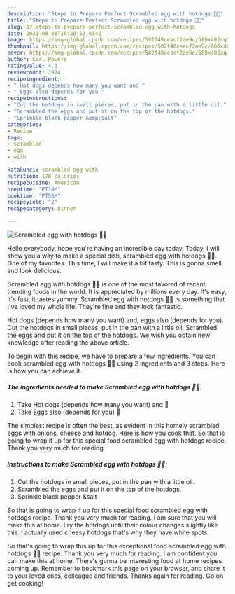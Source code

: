 ```yaml
---
description: "Steps to Prepare Perfect Scrambled egg with hotdogs 🌭🍳"
title: "Steps to Prepare Perfect Scrambled egg with hotdogs 🌭🍳"
slug: 87-steps-to-prepare-perfect-scrambled-egg-with-hotdogs
date: 2021-08-06T16:20:53.614Z
image: https://img-global.cpcdn.com/recipes/502f48ceacf2ae9c/680x482cq70/scrambled-egg-with-hotdogs-recipe-main-photo.jpg
thumbnail: https://img-global.cpcdn.com/recipes/502f48ceacf2ae9c/680x482cq70/scrambled-egg-with-hotdogs-recipe-main-photo.jpg
cover: https://img-global.cpcdn.com/recipes/502f48ceacf2ae9c/680x482cq70/scrambled-egg-with-hotdogs-recipe-main-photo.jpg
author: Carl Powers
ratingvalue: 4.1
reviewcount: 2974
recipeingredient:
- " Hot dogs depends how many you want and "
- " Eggs also depends for you "
recipeinstructions:
- "Cut the hotdogs in small pieces, put in the pan with a little oil."
- "Scrambled the eggs and put it on the top of the hotdogs."
- "Sprinkle black pepper &amp;salt"
categories:
- Recipe
tags:
- scrambled
- egg
- with

katakunci: scrambled egg with 
nutrition: 178 calories
recipecuisine: American
preptime: "PT18M"
cooktime: "PT56M"
recipeyield: "2"
recipecategory: Dinner

---
```



![Scrambled egg with hotdogs 🌭🍳](https://img-global.cpcdn.com/recipes/502f48ceacf2ae9c/680x482cq70/scrambled-egg-with-hotdogs-recipe-main-photo.jpg)

Hello everybody, hope you're having an incredible day today. Today, I will show you a way to make a special dish, scrambled egg with hotdogs 🌭🍳. One of my favorites. This time, I will make it a bit tasty. This is gonna smell and look delicious.

Scrambled egg with hotdogs 🌭🍳 is one of the most favored of recent trending foods in the world. It is appreciated by millions every day. It's easy, it's fast, it tastes yummy. Scrambled egg with hotdogs 🌭🍳 is something that I've loved my whole life. They're fine and they look fantastic.

Hot dogs (depends how many you want) and, eggs also (depends for you). Cut the hotdogs in small pieces, put in the pan with a little oil. Scrambled the eggs and put it on the top of the hotdogs. We wish you obtain new knowledge after reading the above article.


To begin with this recipe, we have to prepare a few ingredients. You can cook scrambled egg with hotdogs 🌭🍳 using 2 ingredients and 3 steps. Here is how you can achieve it.

<!--inarticleads1-->

##### The ingredients needed to make Scrambled egg with hotdogs 🌭🍳:

1. Take  Hot dogs (depends how many you want) and 🌭
1. Take  Eggs also (depends for you) 🥚


The simplest recipe is often the best, as evident in this homely scrambled eggs with onions, cheese and hotdog. Here is how you cook that. So that is going to wrap it up for this special food scrambled egg with hotdogs recipe. Thank you very much for reading. 

<!--inarticleads2-->

##### Instructions to make Scrambled egg with hotdogs 🌭🍳:

1. Cut the hotdogs in small pieces, put in the pan with a little oil.
1. Scrambled the eggs and put it on the top of the hotdogs.
1. Sprinkle black pepper &amp;salt


So that is going to wrap it up for this special food scrambled egg with hotdogs recipe. Thank you very much for reading. I am sure that you will make this at home. Fry the hotdogs until their colour changes slightly like this. I actually used cheesy hotdogs that&#39;s why they have white spots. 

So that's going to wrap this up for this exceptional food scrambled egg with hotdogs 🌭🍳 recipe. Thank you very much for reading. I am confident you can make this at home. There's gonna be interesting food at home recipes coming up. Remember to bookmark this page on your browser, and share it to your loved ones, colleague and friends. Thanks again for reading. Go on get cooking!
